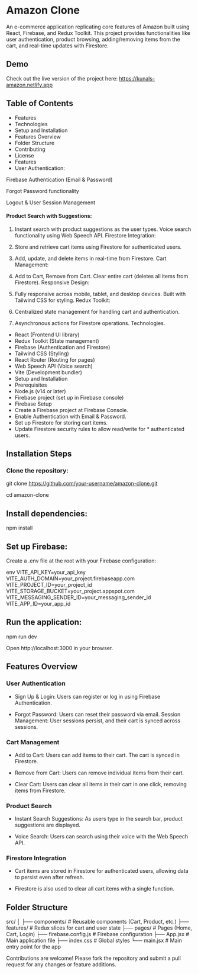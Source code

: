 # Amazon Clone

An e-commerce application replicating core features of Amazon built using React, Firebase, and Redux Toolkit. This project provides functionalities like user authentication, product browsing, adding/removing items from the cart, and real-time updates with Firestore.

## Demo

Check out the live version of the project here: https://kunals-amazon.netlify.app

## Table of Contents

* Features
* Technologies
* Setup and Installation
* Features Overview
* Folder Structure
* Contributing
* License
* Features
* User Authentication:

Firebase Authentication (Email & Password)

Forgot Password functionality

Logout & User Session Management

#### Product Search with Suggestions:

1. Instant search with product suggestions as the user types.
Voice search functionality using Web Speech API.
Firestore Integration:

2. Store and retrieve cart items using Firestore for authenticated users.

3. Add, update, and delete items in real-time from Firestore.
Cart Management:

4. Add to Cart, Remove from Cart.
Clear entire cart (deletes all items from Firestore).
Responsive Design:

5. Fully responsive across mobile, tablet, and desktop devices.
Built with Tailwind CSS for styling.
Redux Toolkit:

6. Centralized state management for handling cart and authentication.

7. Asynchronous actions for Firestore operations.
Technologies.

* React (Frontend UI library)
* Redux Toolkit (State management)
* Firebase (Authentication and Firestore)
* Tailwind CSS (Styling)
* React Router (Routing for pages)
* Web Speech API (Voice search)
* Vite (Development bundler)
* Setup and Installation
* Prerequisites
* Node.js (v14 or later)
* Firebase project (set up in Firebase console)
* Firebase Setup
* Create a Firebase project at Firebase Console.
* Enable Authentication with Email & Password.
* Set up Firestore for storing cart items.
* Update Firestore security rules to allow read/write for *     authenticated users.

## Installation Steps

### Clone the repository:

git clone https://github.com/your-username/amazon-clone.git

cd amazon-clone


## Install dependencies:

npm install

## Set up Firebase:

Create a .env file at the root with your Firebase configuration:

env
VITE_API_KEY=your_api_key
VITE_AUTH_DOMAIN=your_project.firebaseapp.com
VITE_PROJECT_ID=your_project_id
VITE_STORAGE_BUCKET=your_project.appspot.com
VITE_MESSAGING_SENDER_ID=your_messaging_sender_id
VITE_APP_ID=your_app_id


## Run the application:

npm run dev

Open http://localhost:3000 in your browser.

## Features Overview

### User Authentication

* Sign Up & Login: Users can register or log in using Firebase Authentication.

* Forgot Password: Users can reset their password via email.
Session Management: User sessions persist, and their cart is synced across sessions.

### Cart Management

* Add to Cart: Users can add items to their cart. The cart is synced in Firestore.

* Remove from Cart: Users can remove individual items from their cart.

* Clear Cart: Users can clear all items in their cart in one click, removing items from Firestore.

### Product Search

* Instant Search Suggestions: As users type in the search bar, product suggestions are displayed.

* Voice Search: Users can search using their voice with the Web Speech API.

### Firestore Integration

* Cart items are stored in Firestore for authenticated users, allowing data to persist even after refresh.

* Firestore is also used to clear all cart items with a single function.

## Folder Structure

src/
│
├── components/           # Reusable components (Cart, Product, etc.)
├── features/             # Redux slices for cart and user state
├── pages/                # Pages (Home, Cart, Login)
├── firebase.config.js     # Firebase configuration
├── App.jsx               # Main application file
├── index.css             # Global styles
└── main.jsx              # Main entry point for the app


Contributions are welcome! Please fork the repository and submit a pull request for any changes or feature additions.

